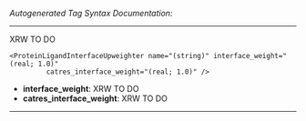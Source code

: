 _Autogenerated Tag Syntax Documentation:_

---
XRW TO DO

```
<ProteinLigandInterfaceUpweighter name="(string)" interface_weight="(real; 1.0)"
         catres_interface_weight="(real; 1.0)" />
```

-   **interface_weight**: XRW TO DO
-   **catres_interface_weight**: XRW TO DO

---

